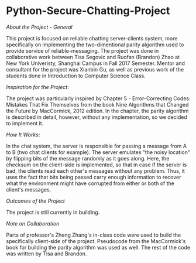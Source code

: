 # Python-Secure-Chatting-Project
*About the Project - General*

This project is focused on reliable chatting server-clients system, more specifically on implementing the two-dimentional parity algorithm used to provide service of reliable-messaging. The project was done in collaborative work between Tisa Segovic and Ruofan (Brandon) Zhao at New York Univeristy, Shanghai Campus in Fall 2017 Semester. Mentor and consultant for the project was Xianbin Gu, as well as previous work of the students done in Introduction to Computer Science Class.

*Inspiration for the Project*:

The project was particularly inspired by Chapter 5 - Error-Correcting Codes: Mistakes That Fix Themselves from the book Nine Algorithms that Changed the Future by MacCormick, 2012 edition. In the chapter, the parity algorithm is described in detail, however, without any implementation, so we decided to implement it.

*How It Works*:

In the chat system, the server is responsible for passing a message from A to B (two chat clients for example). The server emulates "the noisy location" by flipping bits of the message randomly as it goes along. Here, the checksum on the client-side is implemented, so that in case if the server is bad, the clients read each other's messages without any problem. Thus, it uses the fact that bits being passed carry enough information to recover what the environment might have corrupted from either or both of the client's messages. 

*Outcomes of the Project*

The project is still currently in building.

*Note on Collaboration*

Parts of professor's Zheng Zhang's in-class code were used to build the specifically client-side of the project. Pseudocode from the MacCormick's book for building the parity algorithm was used as well. The rest of the code was written by Tisa and Brandon.
